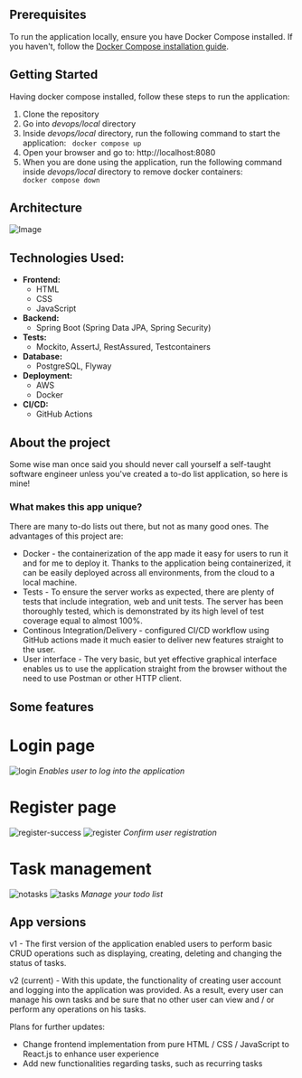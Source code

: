 ## Prerequisites
To run the application locally, ensure you have Docker Compose installed. If you haven't, follow the [Docker Compose installation guide](https://docs.docker.com/compose/install/).

## Getting Started

Having docker compose installed, follow these steps to run the application:

1. Clone the repository
2. Go into <i>devops/local</i> directory
3. Inside <i>devops/local</i> directory, run the following command to start the application:
<code> docker compose up </code>
4. Open your browser and go to: <link>http://localhost:8080</link>
5. When you are done using the application, run the following command inside <i>devops/local</i> directory to remove docker containers:
<code> docker compose down </code>
## Architecture
![Image](https://github.com/user-attachments/assets/323fc03b-6890-40a4-bdfb-92b7301242c5)
## Technologies Used:
- **Frontend:**
  - HTML
  - CSS
  - JavaScript
- **Backend:**
  - Spring Boot (Spring Data JPA, Spring Security)
- **Tests:**
  - Mockito, AssertJ, RestAssured, Testcontainers
- **Database:**
  - PostgreSQL, Flyway
- **Deployment:**
  - AWS
  - Docker
- **CI/CD:**
  - GitHub Actions
## About the project

Some wise man once said you should never call yourself a self-taught software engineer unless you've created a to-do list application, so here is mine!

### What makes this app unique?

There are many to-do lists out there, but not as many good ones. The advantages of this project are:
- Docker - the containerization of the app made it easy for users to run it and for me to deploy it. Thanks to the application being containerized, it can be easily deployed across all environments, from the cloud to a local machine.
- Tests - To ensure the server works as expected, there are plenty of tests that include integration, web and unit tests. The server has been thoroughly tested, which is demonstrated by its high level of test coverage equal to almost 100%.
- Continous Integration/Delivery - configured CI/CD workflow using GitHub actions made it much easier to deliver new features straight to the user.
- User interface - The very basic, but yet effective graphical interface enables us to use the application straight from the browser without the need to use Postman or other HTTP client.

## Some features
# Login page
![login](https://github.com/user-attachments/assets/87515729-d48c-4184-a8a7-96c6e25576d0)
*Enables user to log into the application*
# Register page
![register-success](https://github.com/user-attachments/assets/85b882d7-f340-4a58-9a9d-780021e46bd4)
![register](https://github.com/user-attachments/assets/60236762-8f82-44bd-bed1-bbfdaae9bedc)
*Confirm user registration*
# Task management
![notasks](https://github.com/user-attachments/assets/d2f32380-3946-4afe-9625-d9ea8751eabd)
![tasks](https://github.com/user-attachments/assets/e0d68ebc-6e63-4945-9c49-64b5e3f65e21)
*Manage your todo list*

## App versions

v1 - The first version of the application enabled users to perform basic CRUD operations such as displaying, creating, deleting and changing the status of tasks.

v2 (current) - With this update, the functionality of creating user account and logging into the application was provided. As a result, every user can manage his own tasks and be sure that no other user can view and / or perform any operations on his tasks.

Plans for further updates:
- Change frontend implementation from pure HTML / CSS / JavaScript to React.js to enhance user experience
- Add new functionalities regarding tasks, such as recurring tasks
